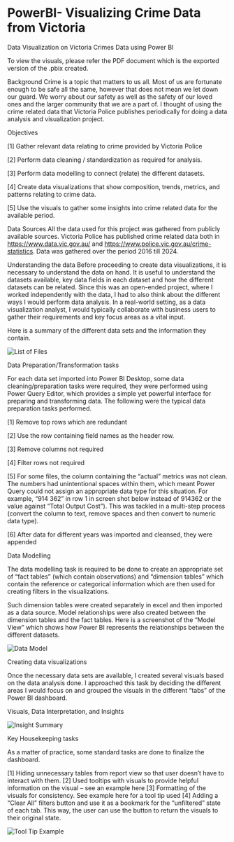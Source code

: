 # PowerBI- Visualizing Crime Data from Victoria
Data Visualization on Victoria Crimes Data using Power BI

To view the visuals, please refer the PDF document which is the exported version of the .pbix created.

Background 
Crime is a topic that matters to us all. Most of us are fortunate enough to be safe all the same, however that does not mean we let down our guard. We worry about our safety as well as the safety of our loved ones and the larger community that we are a part of.
I thought of using the crime related data that Victoria Police publishes periodically for doing a data analysis and visualization project.

Objectives

[1] Gather relevant data relating to crime provided by Victoria Police

[2] Perform data cleaning / standardization as required for analysis.

[3] Perform data modelling to connect (relate) the different datasets.

[4] Create data visualizations that show composition, trends, metrics, and patterns relating to crime data.

[5] Use the visuals to gather some insights into crime related data for the available period.

Data Sources
All the data used for this project was gathered from publicly available sources. Victoria Police has published crime related data both in https://www.data.vic.gov.au/ and https://www.police.vic.gov.au/crime-statistics. Data was gathered over the period 2016 till 2024. 


Understanding the data
Before proceeding to create data visualizations, it is necessary to understand the data on hand. It is useful to understand the datasets available, key data fields in each dataset and how the different datasets can be related. Since this was an open-ended project, where I worked independently with the data, I had to also think about the different ways I would perform data analysis. In a real-world setting, as a data visualization analyst, I would typically collaborate with business users to gather their requirements and key focus areas as a vital input.

Here is a summary of the different data sets and the information they contain.

![List of Files](https://github.com/user-attachments/assets/94e35a7f-df54-4f99-8a81-8c758e981658)

Data Preparation/Transformation tasks

For each data set imported into Power BI Desktop, some data cleaning/preparation tasks were required, they were performed using Power Query Editor, which provides a simple yet powerful interface for preparing and transforming data. The following were the typical data preparation tasks performed.

[1] Remove top rows which are redundant

[2] Use the row containing field names as the header row.

[3] Remove columns not required

[4] Filter rows not required

[5] For some files, the column containing the “actual” metrics was not clean. The numbers had unintentional spaces within them, which meant Power Query could not assign an appropriate data type for this situation. For example, “914 362” in row 1 in screen shot below instead of 914362 or the value against “Total Output Cost”). This was tackled in a multi-step process (convert the column to text, remove spaces and then convert to numeric data type).

[6] After data for different years was imported and cleansed, they were appended 

Data Modelling 

The data modelling task is required to be done to create an appropriate set of “fact tables” (which contain observations) and “dimension tables” which contain the reference or categorical information which are then used for creating filters in the visualizations. 

Such dimension tables were created separately in excel and then imported as a data source. Model relationships were also created between the dimension tables and the fact tables. Here is a screenshot of the “Model View” which shows how Power BI represents the relationships between the different datasets.

![Data Model](https://github.com/user-attachments/assets/ac60ea1d-656a-42d7-81d6-ad5ed0843e1d)


Creating data visualizations

Once the necessary data sets are available, I created several visuals based on the data analysis done. I approached this task by deciding the different areas I would focus on and grouped the visuals in the different “tabs” of the Power BI dashboard.

Visuals, Data Interpretation, and Insights 

![Insight Summary](https://github.com/user-attachments/assets/94ae5581-1452-4ac8-be0f-65d332097610)


Key Housekeeping tasks 

As a matter of practice, some standard tasks are done to finalize the dashboard.

[1] Hiding unnecessary tables from report view so that user doesn’t have to interact with them.
[2] Used tooltips with visuals to provide helpful information on the visual – see an example here
[3] Formatting of the visuals for consistency. See example here for a tool tip used
[4] Adding a “Clear All” filters button and use it as a bookmark for the “unfiltered” state of each tab. This way, the user can use the button to return the visuals to their original state.


![Tool Tip Example](https://github.com/user-attachments/assets/8f64cd85-dba3-4064-b18f-286cb1ef8da3)


